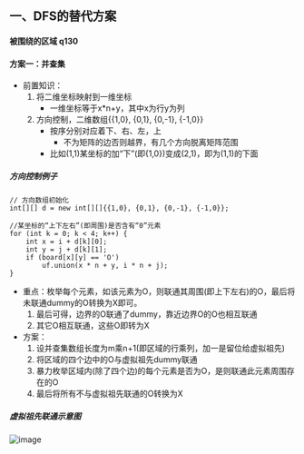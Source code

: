 ## 一、DFS的替代方案
#### 被围绕的区域 q130
#### 方案一：并查集
 - 前置知识：
     1. 将二维坐标映射到一维坐标
        - 一维坐标等于x*n+y，其中x为行y为列
     2. 方向控制，二维数组{{1,0}, {0,1}, {0,-1}, {-1,0}}
        - 按序分别对应着下、右、左，上
            - 不为矩阵的边否则越界，有几个方向脱离矩阵范围
        - 比如(1,1)某坐标的加“下”(即{1,0})变成(2,1)，即为(1,1)的下面

##### 方向控制例子
```
// 方向数组初始化
int[][] d = new int[][]{{1,0}, {0,1}, {0,-1}, {-1,0}};

//某坐标的“上下左右”(即周围)是否含有“0”元素
for (int k = 0; k < 4; k++) {
    int x = i + d[k][0];
    int y = j + d[k][1];
    if (board[x][y] == 'O')
        uf.union(x * n + y, i * n + j);
}
```
 - 重点：枚举每个元素，如该元素为O，则联通其周围(即上下左右)的O，最后将未联通dummy的O转换为X即可。
    1. 最后可得，边界的O联通了dummy，靠近边界O的O也相互联通
    2. 其它O相互联通，这些O即转为X
 - 方案：
    1. 设并查集数组长度为m乘n+1(即区域的行乘列，加一是留位给虚拟祖先)
    2. 将区域的四个边中的O与虚拟祖先dummy联通
    3. 暴力枚举区域内(除了四个边)的每个元素是否为O，是则联通此元素周围存在的O
    4. 最后将所有不与虚拟祖先联通的O转换为X

##### 虚拟祖先联通示意图
![image](http://note.youdao.com/yws/res/36810/3C6A09B1FBCA40A58304160A6DE9F767)